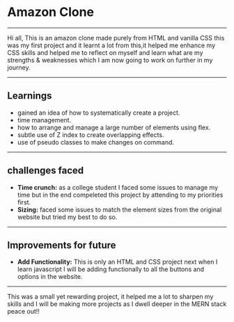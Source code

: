 <h1>
  Amazon Clone
</h1>
<hr>
<p>Hi all, This is an amazon clone made purely from HTML and vanilla CSS this was my first project and it learnt a lot from this,it helped me enhance my CSS skills and helped me to reflect on myself and learn what are my strengths & weaknesses which I am now going to work on further in my journey.</p>
<hr>
<h2>
  Learnings
</h2>
<ul>
	<li>
    gained an idea of how to systematically create a project.
  </li>
	<li>
    time management.
  </li>
  <li>
    how to arrange and manage a large number of elements using flex.
  </li>
  <li>
    subtle use of Z index to create overlapping effects.
  </li>
	<li>
    use of pseudo classes to make changes on command.
  </li>
</ul>
<hr>
<h2>
	challenges faced
</h2>
<ul>
	<li>
		<b>Time crunch:</b> as a college student I faced some issues to manage my time but in the end compeleted this project by attending to my priorities first.
	</li>
	<li>
		<b>Sizing:</b> faced some issues to match the element sizes from the original website but tried my best to do so.
	</li>
</ul>
<hr>
<h2>
	Improvements for future
</h2>
<ul>
	<li>
		<b>Add Functionality:</b>
		 This is only an HTML and CSS project next when I learn javascript I will be adding functionally to all the buttons and options in the website. 
	</li>
</ul>
<hr>
<p>
	This was a small yet rewarding project, it helped me a lot to sharpen my skills and I will be making more projects as I dwell deeper in the MERN stack peace out!!
</p>
